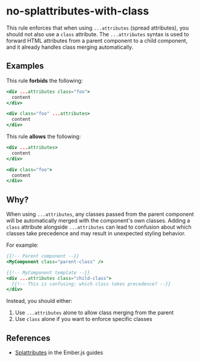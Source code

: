 # no-splattributes-with-class

This rule enforces that when using `...attributes` (spread attributes), you should not also use a `class` attribute. The `...attributes` syntax is used to forward HTML attributes from a parent component to a child component, and it already handles class merging automatically.

## Examples

This rule **forbids** the following:

```hbs
<div ...attributes class="foo">
  content
</div>
```

```hbs
<div class="foo" ...attributes>
  content
</div>
```

This rule **allows** the following:

```hbs
<div ...attributes>
  content
</div>
```

```hbs
<div class="foo">
  content
</div>
```

## Why?

When using `...attributes`, any classes passed from the parent component will be automatically merged with the component's own classes. Adding a `class` attribute alongside `...attributes` can lead to confusion about which classes take precedence and may result in unexpected styling behavior.

For example:
```hbs
{{!-- Parent component --}}
<MyComponent class="parent-class" />

{{!-- MyComponent template --}}
<div ...attributes class="child-class">
  {{!-- This is confusing: which class takes precedence? --}}
</div>
```

Instead, you should either:
1. Use `...attributes` alone to allow class merging from the parent
2. Use `class` alone if you want to enforce specific classes

## References

* [Splattributes](https://guides.emberjs.com/release/components/component-arguments-and-html-attributes/#toc_html-attributes) in the Ember.js guides
